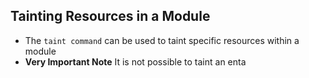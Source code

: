 ## Tainting Resources in a Module
- The `taint command` can be used to taint specific resources within a module
- **Very Important Note** It is not possible to taint an enta